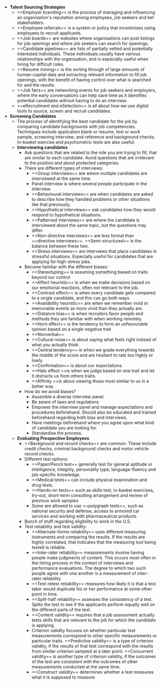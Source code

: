 - **Talent Sourcing Strategies**
	- ==Employer branding== is the process of managing and influencing an organisation's reputation among employees, job seekers and ket stakeholders.
	- ==Employee referrals== is a system or policy that incentivises using employees to recruit applicants. 
	- ==Job boards== are websites where organisations can post listings for job openings and where job seekers can search for openings.
	- ==Candidate pipelines== are lists of partially vetted and potentially interested individuals. These individuals usually have various relationships with the organisation, and is especially useful when hiring for difficult roles.
	- ==Resume mining== is the sorting through of large amounts of human-capital data and extracting relevant information to fill job openings, with the benefit of having control over what is searched for and the results.
	- ==Job fairs== are networking events for job seekers and employers, where the early conversations can help save time as it identifies potential candidates without having to do an interview. 
	- ==eRecruitment and eSelection== is all about how we use digital tools to source, screen and recruit candidates. 
- **Screening Candidates**
	- The process of identifying the best candidate for the job by comparing candidate backgrounds with job competencies. Techniques include application blank or resume, test or work sample, screening interview, and reference and background checks. In-basket exercise and psychometric tests are also useful. 
	- **Interviewing candidates**
		- Ask questions that are related to the role you are trying to fill, that are similar to each candidate. Avoid questions that are irrelevant to the position and about protected categories.
		- There are different types of interviews:
			- ==Group interviews== are where multiple candidates are interviewed at the same time. 
			- Panel interview is where several people participate in the interview.
			- ==Behavioural interviews== are when candidates are asked to describe how they handled problems or other situations like that previously. 
			- ==Hypothetical interviews== ask candidates how they would respond to hypothetical situations. 
			- ==Patterned interviews== are where the candidate is interviewed about the same topic, but the questions may differ. 
			- ==Non-directive interviews== are less formal than ==directive interviews==. ==Semi-structured== is the balance between these two. 
			- ==Stress interviews== are interviews that place candidates in stressful situations. Especially useful for candidates that are applying for high-stress jobs.
		- Become familiar with the different biases:
			- ==Stereotyping== is assuming something based on traits beyond our control
			- ==Affect heuristic== is when we make decisions based on our emotional reactions, often not relevant to the job. 
			- ==Contrast effect== is when every candidate gets compared to a single candidate, and this can go both ways.
			- ==Availability heuristic== are when we remember vivid or memorable events as more vivid than they actually are. 
			- ==Distance bias== is when recruiters favor people and methods they are familiar with when working remotely.
			- ==Horn effect== is the tendency to form an unfavourable opinion based on a single negative trait
			- ==Nonverbal==
			- ==Cultural noise== is about saying what feels right instead of what you actually think.
			- ==Central tendency== is when we grade everything towards the middle of the score and are hesitant to rate too highly or lowly. 
			- ==Confirmation== is about our expectations.
			- ==Halo effect ==is when we judge based on one trait and let it distracts us from others traits. 
			- ==Affinity ==is about viewing those most similar to us in a better way.
		- How do we avoid biases?
			- Assemble a diverse interview panel.
			- Be aware of laws and regulations
			- Empower the interview panel and manage expectations and procedures beforehand. Should also be educated and trained beforehand regarding both bias and interviews. 
			- Have meetings beforehand where you agree upon what kind of candidate you are looking for. 
			- Standardise the process. 
	- **Evaluating Prospective Employees**
		- ==Background and record checks== are common. These include credit checks, criminal background checks and motor vehicle record checks. 
		- Different test options:
			- ==Paper/Pencil test== generally test for general aptitude or intelligence, integrity, personality type, language-fluency and job-specific knowledge.
			- ==Medical tests== can include physical examination and drug tests.
			- ==Hands-on tests== such as skills test, in-basket exercises, try-out, short-term consulting arrangement and review of previous work samples
			- Some are allowed to use ==polygraph tests==, such as national security and defense, access to armored car services and working with pharmaceutical products.
		- Bunch of stuff regarding eligibility to work in the U.S.
		- Test reliability and test validity:
			- ==Alternate-forms reliability== uses different measuring instruments and comparing the results. If the results are highly correlated, that indicates that the measuring tool being tested is reliable.
			- ==Inter-rater reliability== measurements involve having people make judgments of content. This occurs most often in the hiring process in the context of interviews and performance evaluations. The degree to which two such people agree with one another is a measurement of inter-rater reliability.
			- ==Test-retest reliability== measures how likely it is that a test taker would duplicate his or her performance at some other point in time.
			- ==Split-half reliability== assesses the consistency of a test. Splits the test to see if the applicants perform equally well on the different parts of the test. 
			- ==Content validity== requires that a job assessment actually tests skills that are relevant to the job for which the candidate is applying. 
			- Criterion validity focuses on whether particular test measurements correspond to other specific measurements or particular traits. ==Predictive validity== is a type of criterion validity, if the results of that test correspond with the results from similar criterion sampled at a later point. ==Concurrent validity== is another type of criterion validity, if the outcomes of the test are consistent with the outcomes of other measurements conducted at the same time.
			- ==Construct validity== determines whether a test measures what it is supposed to measure 